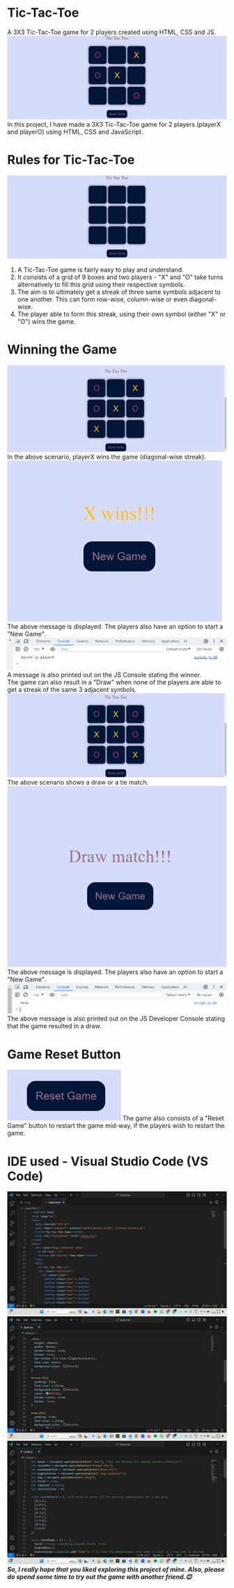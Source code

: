 # Tic-Tac-Toe
A 3X3 Tic-Tac-Toe game for 2 players created using HTML, CSS and JS.
<img src="1.png">
In this project, I have made a 3X3 Tic-Tac-Toe game for 2 players (playerX and playerO) using HTML, CSS and JavaScript.<br>
<h1>Rules for Tic-Tac-Toe</h1>
<img src="2.png">
<ol>
  <li>A Tic-Tac-Toe game is fairly easy to play and understand.</li>
  <li>It consists of a grid of 9 boxes and two players - "X" and "O" take turns alternatively to fill this grid using their respective symbols.</li>
  <li>The aim is to ultimately get a streak of three same symbols adjacent to one another. This can form row-wise, column-wise or even diagonal-wise.</li>
  <li>The player able to form this streak, using their own symbol (either "X" or "O") wins the game.</li>
</ol>
<h1>Winning the Game</h1>
<img src="3.png">
In the above scenario, playerX wins the game (diagonal-wise streak).
<img src="4.png">
The above message is displayed. The players also have an option to start a "New Game".
<img src="5.png">
A message is also printed out on the JS Console stating the winner.<br>
The game can also result in a "Draw" when none of the players are able to get a streak of the same 3 adjacent symbols.
<img src="6.png">
The above scenario shows a draw or a tie match.
<img src="7.png">
The above message is displayed. The players also have an option to start a "New Game".
<img src="8.png">
The above message is also printed out on the JS Developer Console stating that the game resulted in a draw.
<h1>Game Reset Button</h1>
<img src="9.png">
The game also consists of a "Reset Game" button to restart the game mid-way, if the players wish to restart the game.
<h1>IDE used - Visual Studio Code (VS Code)</h1>
<img src="10.png">
<img src="11.png">
<img src="12.png">
<br>
<i><b>So, I really hope that you liked exploring this project of mine. Also, please do spend some time to try out the game with another friend.😊</b></i>

